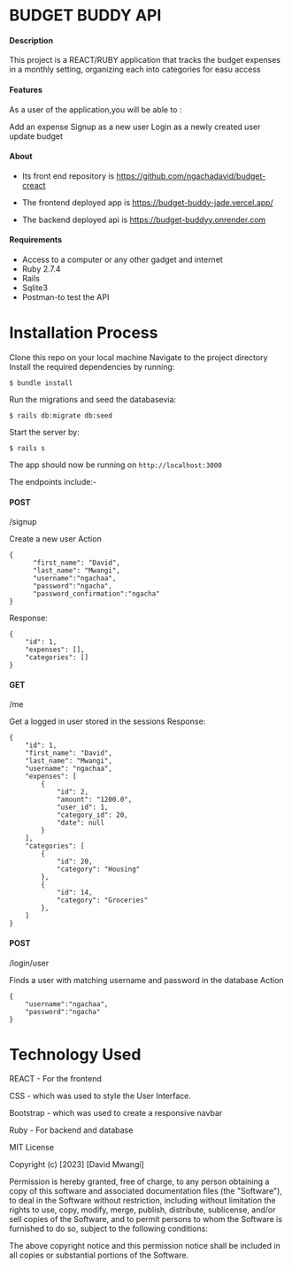 # BUDGET BUDDY API
#### Description
This project is a REACT/RUBY application that tracks the budget expenses in a monthly setting, organizing each into categories for easu access

#### Features
As a user of the application,you will be able to :

Add an expense
Signup as a new user
Login as a newly created user
update budget

#### About
- Its front end repository is https://github.com/ngachadavid/budget-creact

- The frontend deployed app is https://budget-buddy-jade.vercel.app/

- The backend deployed api is https://budget-buddyy.onrender.com


#### Requirements
- Access to a computer or any other gadget and internet
- Ruby 2.7.4
- Rails
- Sqlite3
- Postman-to test the API

# Installation Process
Clone this repo on your local machine
Navigate to the project directory
Install the required dependencies by running:
```console
$ bundle install
```

Run the migrations and seed the databasevia:
```console
$ rails db:migrate db:seed
```

Start the server by:
```console
$ rails s
```
The app should now be running on `http://localhost:3000`


The endpoints include:-
#### POST
/signup

Create a new user
Action
```console
{
      "first_name": "David",
      "last_name": "Mwangi",
      "username":"ngachaa",
      "password":"ngacha",
      "password_confirmation":"ngacha"
}
```
Response:
```console
{
    "id": 1,
    "expenses": [],
    "categories": []
}
```
#### GET
/me

Get a logged in user stored in the sessions
Response:
```console
{
    "id": 1,
    "first_name": "David",
    "last_name": "Mwangi",
    "username": "ngachaa",
    "expenses": [
        {
            "id": 2,
            "amount": "1200.0",
            "user_id": 1,
            "category_id": 20,
            "date": null
        }
    ],
    "categories": [
        {
            "id": 20,
            "category": "Housing"
        },
        {
            "id": 14,
            "category": "Groceries"
        },
    ]
}
```

#### POST
/login/user

Finds a user with matching username and password in the database
Action
```console
{
    "username":"ngachaa",
    "password":"ngacha"
}
```

# Technology Used
REACT - For the frontend

CSS - which was used to style the User Interface.

Bootstrap - which was used to create a responsive navbar

Ruby - For backend and database

MIT License

Copyright (c) [2023] [David Mwangi]

Permission is hereby granted, free of charge, to any person obtaining a copy of this software and associated documentation files (the "Software"), to deal in the Software without restriction, including without limitation the rights to use, copy, modify, merge, publish, distribute, sublicense, and/or sell copies of the Software, and to permit persons to whom the Software is furnished to do so, subject to the following conditions:

The above copyright notice and this permission notice shall be included in all copies or substantial portions of the Software.
